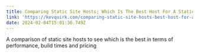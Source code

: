 ```yaml
---
title: Comparing Static Site Hosts; Which Is The Best Host For A Static Site?
link: 'https://kevquirk.com/comparing-static-site-hosts-best-host-for-a-static-site/'
date: 2024-02-04T15:01:36.749Z
---
```


A comparison of static site hosts to see which is the best in terms of performance, build times and pricing
